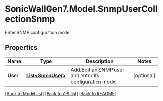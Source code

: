 # SonicWallGen7.Model.SnmpUserCollectionSnmp
Enter SNMP configuration mode.

## Properties

Name | Type | Description | Notes
------------ | ------------- | ------------- | -------------
**User** | [**List&lt;SnmpUser&gt;**](SnmpUser.md) | Add/Edit an SNMP user and enter its configuration mode. | [optional] 

[[Back to Model list]](../README.md#documentation-for-models) [[Back to API list]](../README.md#documentation-for-api-endpoints) [[Back to README]](../README.md)

